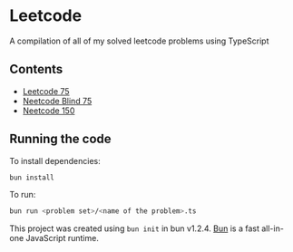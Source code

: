 # Leetcode

A compilation of all of my solved leetcode problems using TypeScript

## Contents

- [Leetcode 75](https://leetcode.com/studyplan/leetcode-75/)
- [Neetcode Blind 75](https://neetcode.io/practice?tab=blind75)
- [Neetcode 150](https://neetcode.io/practice?tab=neetcode150)

## Running the code

To install dependencies:

```bash
bun install
```

To run:

```bash
bun run <problem set>/<name of the problem>.ts
```

This project was created using `bun init` in bun v1.2.4. [Bun](https://bun.sh) is a fast all-in-one JavaScript runtime.
